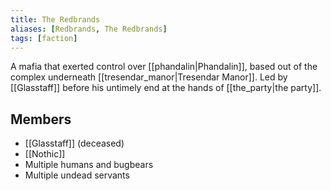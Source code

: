 ```yaml
---
title: The Redbrands
aliases: [Redbrands, The Redbrands]
tags: [faction]
---
```

A mafia that exerted control over [[phandalin|Phandalin]], based out of the complex underneath [[tresendar_manor|Tresendar Manor]]. Led by [[Glasstaff]] before his untimely end at the hands of [[the_party|the party]].

## Members
- [[Glasstaff]] (deceased)
- [[Nothic]]
- Multiple humans and bugbears
- Multiple undead servants